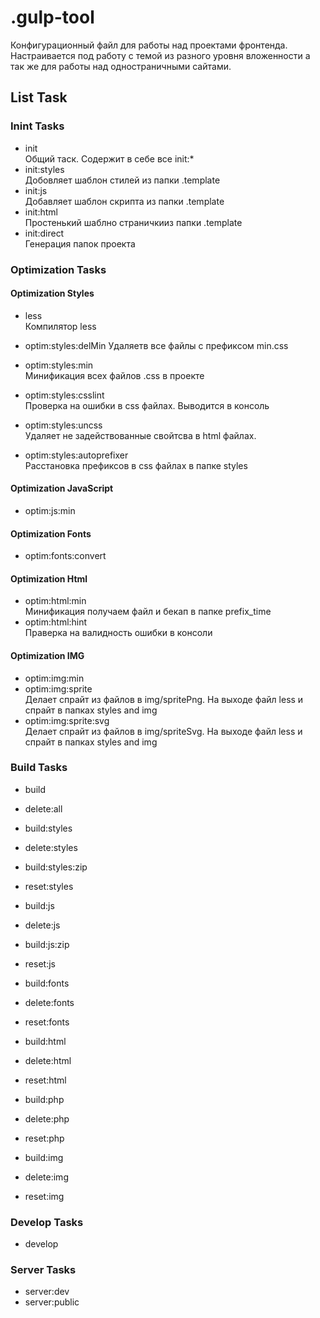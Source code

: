 # .gulp-tool
Конфигурационный файл для работы над проектами фронтенда. Настраивается под работу с темой из разного уровня вложенности а так же для работы над одностраничными сайтами.



## List Task
### Inint Tasks
*   init     
    Общий таск. Содержит в себе все init:*   
*   init:styles    
    Добовляет шаблон стилей из папки .template    
*   init:js  
    Добавляет шаблон скрипта из папки .template     
*   init:html   
    Простенький шаблно страничкииз папки .template    
*   init:direct    
    Генерация папок проекта     
### Optimization Tasks   
#### Optimization Styles      
*   less   
    Компилятор less     

*   optim:styles:delMin
    Удаляетв все файлы с префиксом min.css       

*   optim:styles:min     
    Минификация всех файлов .css в проекте          

*   optim:styles:csslint    
    Проверка на ошибки в css файлах. Выводится в консоль            

*   optim:styles:uncss      
    Удаляет не задействованные свойтсва в html файлах.          

*   optim:styles:autoprefixer      
    Расстановка префиксов в css файлах в папке styles           

#### Optimization JavaScript   
*   optim:js:min      
#### Optimization Fonts   
*   optim:fonts:convert  
#### Optimization Html    
*   optim:html:min   
    Минификация получаем файл и бекап в папке prefix_time
*   optim:html:hint   
    Праверка на валидность ошибки в консоли
#### Optimization IMG            
*   optim:img:min                   
*   optim:img:sprite   
    Делает спрайт из файлов в img/spritePng. На выходе файл less и спрайт в папках styles and img              
*   optim:img:sprite:svg                     
    Делает спрайт из файлов в img/spriteSvg. На выходе файл less и спрайт в папках styles and img                     

### Build Tasks               

*   build             
*   delete:all           

*   build:styles              
*   delete:styles                
*   build:styles:zip                             
*   reset:styles          
                
*   build:js                           
*   delete:js                
*   build:js:zip              
*   reset:js                  

*   build:fonts                
*   delete:fonts              
*   reset:fonts                

*   build:html              
*   delete:html            
*   reset:html                    

*   build:php                 
*   delete:php             
*   reset:php                 

*   build:img              
*   delete:img             
*   reset:img                  

### Develop Tasks              
*   develop                  

### Server Tasks              
*   server:dev                             
*   server:public              
                    

